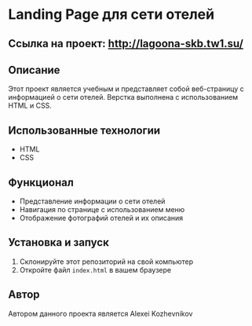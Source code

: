 
# Landing Page для сети отелей

## Ссылка на проект: http://lagoona-skb.tw1.su/

## Описание
Этот проект является учебным и представляет собой веб-страницу с информацией о сети отелей. Верстка выполнена с использованием HTML и CSS.

## Использованные технологии
- HTML
- CSS

## Функционал
- Представление информации о сети отелей
- Навигация по странице с использованием меню
- Отображение фотографий отелей и их описания

## Установка и запуск
1. Склонируйте этот репозиторий на свой компьютер
2. Откройте файл `index.html` в вашем браузере

## Автор
Автором данного проекта является Alexei Kozhevnikov